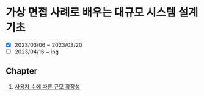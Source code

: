 # 가상 면접 사례로 배우는 대규모 시스템 설계 기초

- [x] 2023/03/06 ~ 2023/03/20
- [ ] 2023/04/16 ~ ing

## Chapter

1. [사용자 수에 따른 규모 확장성](./chapter01.md)
